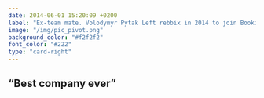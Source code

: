 ```yaml
---
date: 2014-06-01 15:20:09 +0200
label: "Ex-team mate. Volodymyr Pytak Left rebbix in 2014 to join Booking.com as seniour developer in Amsterdam"
image: "/img/pic_pivot.png"
background_color: "#f2f2f2"
font_color: "#222"
type: "card-right"
---
```

## “Best company ever”
